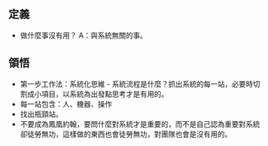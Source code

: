 ## 定義

- 做什麼事沒有用？
  A：與系統無關的事。

## 領悟

- 第一步工作法：系統化思維 - 系統流程是什麼？抓出系統的每一站，必要時切割成小項目，以系統為出發點思考才是有用的。
- 每一站包含：人、機器、操作
- 找出瓶頸站。
- 不要成為鳳凰約翰，要問什麼對系統才是重要的，而不是自己認為重要對系統卻徒勞無功，這樣做的東西也會徒勞無功，對團隊也會是沒有用的。